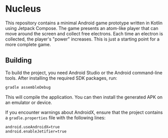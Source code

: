 # Nucleus

This repository contains a minimal Android game prototype written in Kotlin using Jetpack Compose. The game presents an atom-like player that can move around the screen and collect free electrons. Each time an electron is collected, the player's "power" increases. This is just a starting point for a more complete game.

## Building

To build the project, you need Android Studio or the Android command-line tools. After installing the required SDK packages, run:

```bash
gradle assembleDebug
```

This will compile the application. You can then install the generated APK on an emulator or device.

If you encounter warnings about AndroidX, ensure that the project contains a `gradle.properties` file with the following lines:

```properties
android.useAndroidX=true
android.enableJetifier=true
```

